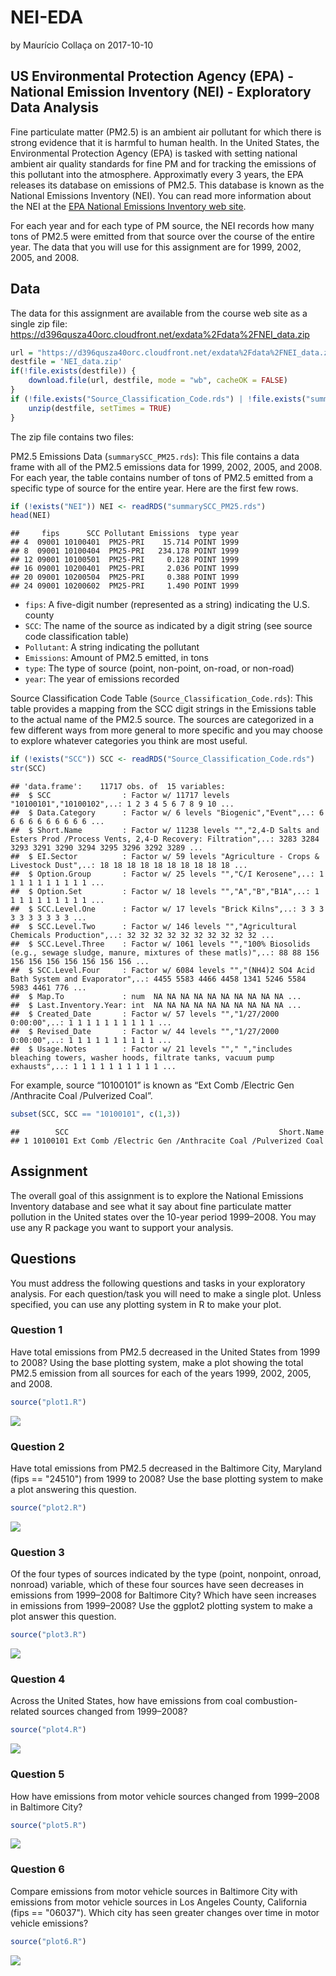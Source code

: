 NEI-EDA
================
by Maurício Collaça
on 2017-10-10

US Environmental Protection Agency (EPA) - National Emission Inventory (NEI) - Exploratory Data Analysis
--------------------------------------------------------------------------------------------------------

Fine particulate matter (PM2.5) is an ambient air pollutant for which there is strong evidence that it is harmful to human health. In the United States, the Environmental Protection Agency (EPA) is tasked with setting national ambient air quality standards for fine PM and for tracking the emissions of this pollutant into the atmosphere. Approximatly every 3 years, the EPA releases its database on emissions of PM2.5. This database is known as the National Emissions Inventory (NEI). You can read more information about the NEI at the [EPA National Emissions Inventory web site](http://www.epa.gov/ttn/chief/eiinformation.html).

For each year and for each type of PM source, the NEI records how many tons of PM2.5 were emitted from that source over the course of the entire year. The data that you will use for this assignment are for 1999, 2002, 2005, and 2008.

Data
----

The data for this assignment are available from the course web site as a single zip file: <https://d396qusza40orc.cloudfront.net/exdata%2Fdata%2FNEI_data.zip>

``` r
url = "https://d396qusza40orc.cloudfront.net/exdata%2Fdata%2FNEI_data.zip"
destfile = 'NEI_data.zip'
if(!file.exists(destfile)) {
    download.file(url, destfile, mode = "wb", cacheOK = FALSE)    
}
if (!file.exists("Source_Classification_Code.rds") | !file.exists("summarySCC_PM25.rds")) {
    unzip(destfile, setTimes = TRUE)
}
```

The zip file contains two files:

PM2.5 Emissions Data (`summarySCC_PM25.rds`): This file contains a data frame with all of the PM2.5 emissions data for 1999, 2002, 2005, and 2008. For each year, the table contains number of tons of PM2.5 emitted from a specific type of source for the entire year. Here are the first few rows.

``` r
if (!exists("NEI")) NEI <- readRDS("summarySCC_PM25.rds")
head(NEI)
```

    ##     fips      SCC Pollutant Emissions  type year
    ## 4  09001 10100401  PM25-PRI    15.714 POINT 1999
    ## 8  09001 10100404  PM25-PRI   234.178 POINT 1999
    ## 12 09001 10100501  PM25-PRI     0.128 POINT 1999
    ## 16 09001 10200401  PM25-PRI     2.036 POINT 1999
    ## 20 09001 10200504  PM25-PRI     0.388 POINT 1999
    ## 24 09001 10200602  PM25-PRI     1.490 POINT 1999

-   `fips`: A five-digit number (represented as a string) indicating the U.S. county
-   `SCC`: The name of the source as indicated by a digit string (see source code classification table)
-   `Pollutant`: A string indicating the pollutant
-   `Emissions`: Amount of PM2.5 emitted, in tons
-   `type`: The type of source (point, non-point, on-road, or non-road)
-   `year`: The year of emissions recorded

Source Classification Code Table (`Source_Classification_Code.rds`): This table provides a mapping from the SCC digit strings in the Emissions table to the actual name of the PM2.5 source. The sources are categorized in a few different ways from more general to more specific and you may choose to explore whatever categories you think are most useful.

``` r
if (!exists("SCC")) SCC <- readRDS("Source_Classification_Code.rds")
str(SCC)
```

    ## 'data.frame':    11717 obs. of  15 variables:
    ##  $ SCC                : Factor w/ 11717 levels "10100101","10100102",..: 1 2 3 4 5 6 7 8 9 10 ...
    ##  $ Data.Category      : Factor w/ 6 levels "Biogenic","Event",..: 6 6 6 6 6 6 6 6 6 6 ...
    ##  $ Short.Name         : Factor w/ 11238 levels "","2,4-D Salts and Esters Prod /Process Vents, 2,4-D Recovery: Filtration",..: 3283 3284 3293 3291 3290 3294 3295 3296 3292 3289 ...
    ##  $ EI.Sector          : Factor w/ 59 levels "Agriculture - Crops & Livestock Dust",..: 18 18 18 18 18 18 18 18 18 18 ...
    ##  $ Option.Group       : Factor w/ 25 levels "","C/I Kerosene",..: 1 1 1 1 1 1 1 1 1 1 ...
    ##  $ Option.Set         : Factor w/ 18 levels "","A","B","B1A",..: 1 1 1 1 1 1 1 1 1 1 ...
    ##  $ SCC.Level.One      : Factor w/ 17 levels "Brick Kilns",..: 3 3 3 3 3 3 3 3 3 3 ...
    ##  $ SCC.Level.Two      : Factor w/ 146 levels "","Agricultural Chemicals Production",..: 32 32 32 32 32 32 32 32 32 32 ...
    ##  $ SCC.Level.Three    : Factor w/ 1061 levels "","100% Biosolids (e.g., sewage sludge, manure, mixtures of these matls)",..: 88 88 156 156 156 156 156 156 156 156 ...
    ##  $ SCC.Level.Four     : Factor w/ 6084 levels "","(NH4)2 SO4 Acid Bath System and Evaporator",..: 4455 5583 4466 4458 1341 5246 5584 5983 4461 776 ...
    ##  $ Map.To             : num  NA NA NA NA NA NA NA NA NA NA ...
    ##  $ Last.Inventory.Year: int  NA NA NA NA NA NA NA NA NA NA ...
    ##  $ Created_Date       : Factor w/ 57 levels "","1/27/2000 0:00:00",..: 1 1 1 1 1 1 1 1 1 1 ...
    ##  $ Revised_Date       : Factor w/ 44 levels "","1/27/2000 0:00:00",..: 1 1 1 1 1 1 1 1 1 1 ...
    ##  $ Usage.Notes        : Factor w/ 21 levels ""," ","includes bleaching towers, washer hoods, filtrate tanks, vacuum pump exhausts",..: 1 1 1 1 1 1 1 1 1 1 ...

For example, source “10100101” is known as “Ext Comb /Electric Gen /Anthracite Coal /Pulverized Coal”.

``` r
subset(SCC, SCC == "10100101", c(1,3))
```

    ##        SCC                                               Short.Name
    ## 1 10100101 Ext Comb /Electric Gen /Anthracite Coal /Pulverized Coal

Assignment
----------

The overall goal of this assignment is to explore the National Emissions Inventory database and see what it say about fine particulate matter pollution in the United states over the 10-year period 1999–2008. You may use any R package you want to support your analysis.

Questions
---------

You must address the following questions and tasks in your exploratory analysis. For each question/task you will need to make a single plot. Unless specified, you can use any plotting system in R to make your plot.

### Question 1

Have total emissions from PM2.5 decreased in the United States from 1999 to 2008? Using the base plotting system, make a plot showing the total PM2.5 emission from all sources for each of the years 1999, 2002, 2005, and 2008.

``` r
source("plot1.R")
```

![](README_files/figure-markdown_github-ascii_identifiers/plot1-1.png)

### Question 2

Have total emissions from PM2.5 decreased in the Baltimore City, Maryland (fips == "24510") from 1999 to 2008? Use the base plotting system to make a plot answering this question.

``` r
source("plot2.R")
```

![](README_files/figure-markdown_github-ascii_identifiers/plot2-1.png)

### Question 3

Of the four types of sources indicated by the type (point, nonpoint, onroad, nonroad) variable, which of these four sources have seen decreases in emissions from 1999–2008 for Baltimore City? Which have seen increases in emissions from 1999–2008? Use the ggplot2 plotting system to make a plot answer this question.

``` r
source("plot3.R")
```

![](README_files/figure-markdown_github-ascii_identifiers/plot3-1.png)

### Question 4

Across the United States, how have emissions from coal combustion-related sources changed from 1999–2008?

``` r
source("plot4.R")
```

![](README_files/figure-markdown_github-ascii_identifiers/plot4-1.png)

### Question 5

How have emissions from motor vehicle sources changed from 1999–2008 in Baltimore City?

``` r
source("plot5.R")
```

![](README_files/figure-markdown_github-ascii_identifiers/plot5-1.png)

### Question 6

Compare emissions from motor vehicle sources in Baltimore City with emissions from motor vehicle sources in Los Angeles County, California (fips == "06037"). Which city has seen greater changes over time in motor vehicle emissions?

``` r
source("plot6.R")
```

![](README_files/figure-markdown_github-ascii_identifiers/plot6-1.png)
